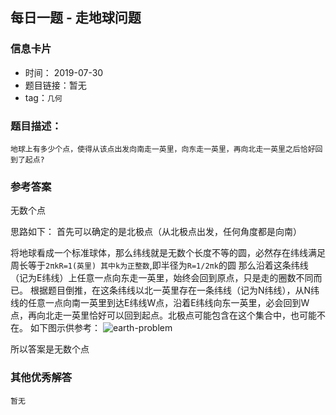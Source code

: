 ## 每日一题 - 走地球问题

### 信息卡片

- 时间： 2019-07-30
- 题目链接：暂无
- tag：`几何`

### 题目描述：

```
地球上有多少个点，使得从该点出发向南走一英里，向东走一英里，再向北走一英里之后恰好回到了起点?
```

### 参考答案
无数个点

思路如下：
首先可以确定的是北极点（从北极点出发，任何角度都是向南）

将地球看成一个标准球体，那么纬线就是无数个长度不等的圆，必然存在纬线满足周长等于`2πkR=1(英里) 其中k为正整数`,即半径为`R=1/2πk`的圆
那么沿着这条纬线（记为E纬线）上任意一点向东走一英里，始终会回到原点，只是走的圈数不同而已。
根据题目倒推，在这条纬线以北一英里存在一条纬线（记为N纬线），从N纬线的任意一点向南一英里到达E纬线W点，沿着E纬线向东一英里，必会回到W点，再向北走一英里恰好可以回到起点。北极点可能包含在这个集合中，也可能不在。
如下图示供参考：
![earth-problem](../assets/daily/2019-07-30.jpg)

所以答案是无数个点

### 其他优秀解答
```
暂无
```

